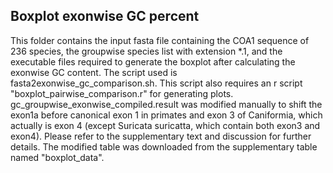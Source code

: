 ## Boxplot exonwise GC percent
This folder contains the input fasta file containing the COA1 sequence of 236 species, the groupwise species list with extension *.1, and the executable files required to generate the boxplot after calculating the exonwise GC content. The script used is fasta2exonwise_gc_comparison.sh. This script also requires an r script "boxplot_pairwise_comparison.r" for generating plots. gc_groupwise_exonwise_compiled.result was modified manually to shift the exon1a before canonical exon 1 in primates and exon 3 of Caniformia, which actually is exon 4 (except Suricata suricatta, which contain both exon3 and exon4). Please refer to the supplementary text and discussion for further details. The modified table was downloaded from the supplementary table named "boxplot_data".
